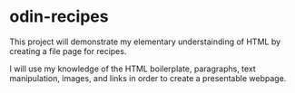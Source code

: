 # odin-recipes
This project will demonstrate my elementary understainding of HTML by creating a file page for recipes.

I will use my knowledge of the HTML boilerplate, paragraphs, text manipulation, images, and links in order to create a presentable webpage.